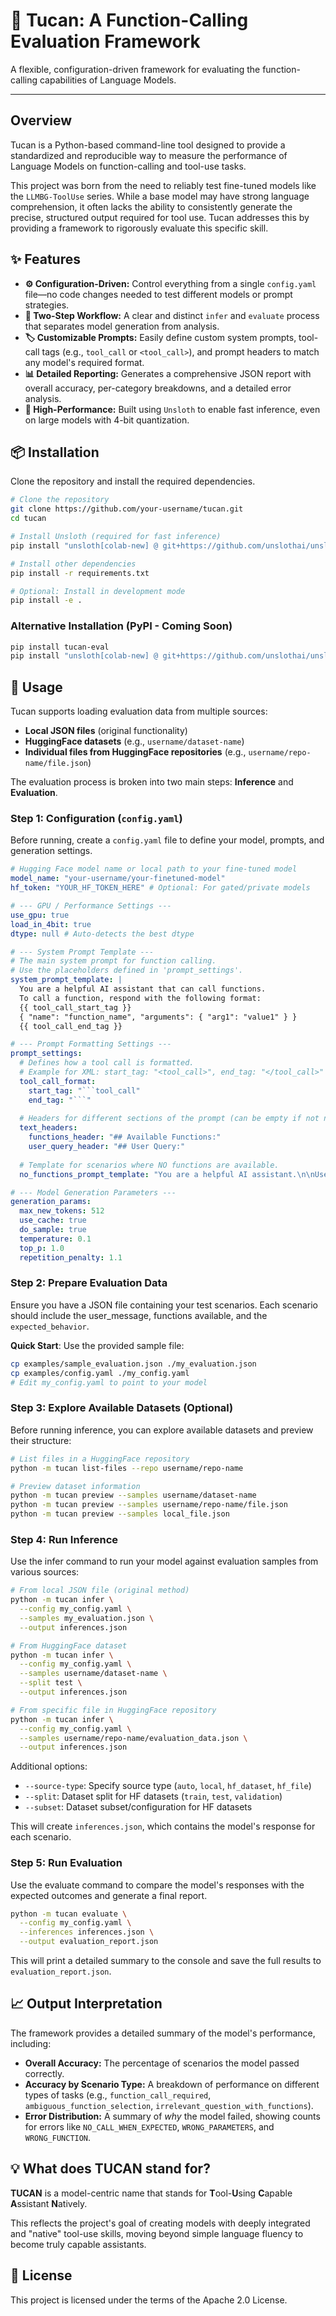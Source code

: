 # 🦜 Tucan: A Function-Calling Evaluation Framework

A flexible, configuration-driven framework for evaluating the function-calling capabilities of Language Models.

---

## Overview

Tucan is a Python-based command-line tool designed to provide a standardized and reproducible way to measure the performance of Language Models on function-calling and tool-use tasks.

This project was born from the need to reliably test fine-tuned models like the `LLMBG-ToolUse` series. While a base model may have strong language comprehension, it often lacks the ability to consistently generate the precise, structured output required for tool use. Tucan addresses this by providing a framework to rigorously evaluate this specific skill.

## ✨ Features

* **⚙️ Configuration-Driven:** Control everything from a single `config.yaml` file—no code changes needed to test different models or prompt strategies.
* **🔄 Two-Step Workflow:** A clear and distinct `infer` and `evaluate` process that separates model generation from analysis.
* **🏷️ Customizable Prompts:** Easily define custom system prompts, tool-call tags (e.g., ````tool_call```` or `<tool_call>`), and prompt headers to match any model's required format.
* **📊 Detailed Reporting:** Generates a comprehensive JSON report with overall accuracy, per-category breakdowns, and a detailed error analysis.
* **🚀 High-Performance:** Built using `Unsloth` to enable fast inference, even on large models with 4-bit quantization.

## 📦 Installation

Clone the repository and install the required dependencies.

```bash
# Clone the repository
git clone https://github.com/your-username/tucan.git
cd tucan

# Install Unsloth (required for fast inference)
pip install "unsloth[colab-new] @ git+https://github.com/unslothai/unsloth.git"

# Install other dependencies
pip install -r requirements.txt

# Optional: Install in development mode
pip install -e .
```

### Alternative Installation (PyPI - Coming Soon)
```bash
pip install tucan-eval
pip install "unsloth[colab-new] @ git+https://github.com/unslothai/unsloth.git"
```

## 🚀 Usage

Tucan supports loading evaluation data from multiple sources:
- **Local JSON files** (original functionality) 
- **HuggingFace datasets** (e.g., `username/dataset-name`)
- **Individual files from HuggingFace repositories** (e.g., `username/repo-name/file.json`)

The evaluation process is broken into two main steps: **Inference** and **Evaluation**.

### Step 1: Configuration (`config.yaml`)

Before running, create a `config.yaml` file to define your model, prompts, and generation settings.

```yaml
# Hugging Face model name or local path to your fine-tuned model
model_name: "your-username/your-finetuned-model"
hf_token: "YOUR_HF_TOKEN_HERE" # Optional: For gated/private models

# --- GPU / Performance Settings ---
use_gpu: true
load_in_4bit: true
dtype: null # Auto-detects the best dtype

# --- System Prompt Template ---
# The main system prompt for function calling.
# Use the placeholders defined in 'prompt_settings'.
system_prompt_template: |
  You are a helpful AI assistant that can call functions.
  To call a function, respond with the following format:
  {{ tool_call_start_tag }}
  { "name": "function_name", "arguments": { "arg1": "value1" } }
  {{ tool_call_end_tag }}

# --- Prompt Formatting Settings ---
prompt_settings:
  # Defines how a tool call is formatted.
  # Example for XML: start_tag: "<tool_call>", end_tag: "</tool_call>"
  tool_call_format:
    start_tag: "```tool_call"
    end_tag: "```"
    
  # Headers for different sections of the prompt (can be empty if not needed).
  text_headers:
    functions_header: "## Available Functions:"
    user_query_header: "## User Query:"
  
  # Template for scenarios where NO functions are available.
  no_functions_prompt_template: "You are a helpful AI assistant.\n\nUser: {{user_query}}"

# --- Model Generation Parameters ---
generation_params:
  max_new_tokens: 512
  use_cache: true
  do_sample: true
  temperature: 0.1
  top_p: 1.0
  repetition_penalty: 1.1
  ```
### Step 2: Prepare Evaluation Data
Ensure you have a JSON file containing your test scenarios. Each scenario should include the user_message, functions available, and the `expected_behavior`.

**Quick Start**: Use the provided sample file:
```bash
cp examples/sample_evaluation.json ./my_evaluation.json
cp examples/config.yaml ./my_config.yaml
# Edit my_config.yaml to point to your model
```

### Step 3: Explore Available Datasets (Optional)

Before running inference, you can explore available datasets and preview their structure:

```bash
# List files in a HuggingFace repository
python -m tucan list-files --repo username/repo-name

# Preview dataset information
python -m tucan preview --samples username/dataset-name
python -m tucan preview --samples username/repo-name/file.json
python -m tucan preview --samples local_file.json
```

### Step 4: Run Inference

Use the infer command to run your model against evaluation samples from various sources:

```bash
# From local JSON file (original method)
python -m tucan infer \
  --config my_config.yaml \
  --samples my_evaluation.json \
  --output inferences.json

# From HuggingFace dataset
python -m tucan infer \
  --config my_config.yaml \
  --samples username/dataset-name \
  --split test \
  --output inferences.json

# From specific file in HuggingFace repository
python -m tucan infer \
  --config my_config.yaml \
  --samples username/repo-name/evaluation_data.json \
  --output inferences.json
```

Additional options:
- `--source-type`: Specify source type (`auto`, `local`, `hf_dataset`, `hf_file`)
- `--split`: Dataset split for HF datasets (`train`, `test`, `validation`)
- `--subset`: Dataset subset/configuration for HF datasets

This will create `inferences.json`, which contains the model's response for each scenario.

### Step 5: Run Evaluation
Use the evaluate command to compare the model's responses with the expected outcomes and generate a final report.
```bash
python -m tucan evaluate \
  --config my_config.yaml \
  --inferences inferences.json \
  --output evaluation_report.json
```

This will print a detailed summary to the console and save the full results to `evaluation_report.json`.

## 📈 Output Interpretation

The framework provides a detailed summary of the model's performance, including:

* **Overall Accuracy:** The percentage of scenarios the model passed correctly.
* **Accuracy by Scenario Type:** A breakdown of performance on different types of tasks (e.g., `function_call_required`, `ambiguous_function_selection`, `irrelevant_question_with_functions`).
* **Error Distribution:** A summary of *why* the model failed, showing counts for errors like `NO_CALL_WHEN_EXPECTED`, `WRONG_PARAMETERS`, and `WRONG_FUNCTION`.

## 💡 What does TUCAN stand for?

**TUCAN** is a model-centric name that stands for **T**ool-**U**sing **C**apable **A**ssistant **N**atively.

This reflects the project's goal of creating models with deeply integrated and "native" tool-use skills, moving beyond simple language fluency to become truly capable assistants.

## 📄 License

This project is licensed under the terms of the Apache 2.0 License.